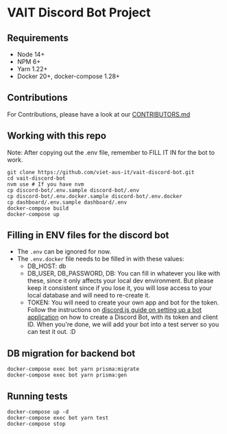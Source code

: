 # VAIT Discord Bot Project

## Requirements

- Node 14+
- NPM 6+
- Yarn 1.22+
- Docker 20+, docker-compose 1.28+

## Contributions

For Contributions, please have a look at our [CONTRIBUTORS.md](.github/CONTRIBUTING.md)

## Working with this repo

Note: After copying out the .env file, remember to FILL IT IN for the bot to
work.

```shell
git clone https://github.com/viet-aus-it/vait-discord-bot.git
cd vait-discord-bot
nvm use # If you have nvm
cp discord-bot/.env.sample discord-bot/.env
cp discord-bot/.env.docker.sample discord-bot/.env.docker
cp dashboard/.env.sample dashboard/.env
docker-compose build
docker-compose up
```

## Filling in ENV files for the discord bot

- The `.env` can be ignored for now.
- The `.env.docker` file needs to be filled in with these values:
  - DB_HOST: db
  - DB_USER, DB_PASSWORD, DB: You can fill in whatever you like with these,
    since it only affects your local dev environment. But please keep it
    consistent since if you lose it, you will lose access to your local
    database and will need to re-create it.
  - TOKEN: You will need to create your own app and bot for the token.
    Follow the instructions on
    [discord.js guide on setting up a bot application](https://discordjs.guide/preparations/setting-up-a-bot-application.html "Discord js guide")
    on how to create a Discord Bot, with its token and client ID. When
    you're done, we will add your bot into a test server so you can test it
    out. :D

## DB migration for backend bot

```shell
docker-compose exec bot yarn prisma:migrate
docker-compose exec bot yarn prisma:gen
```

## Running tests

```shell
docker-compose up -d
docker-compose exec bot yarn test
docker-compose stop
```
